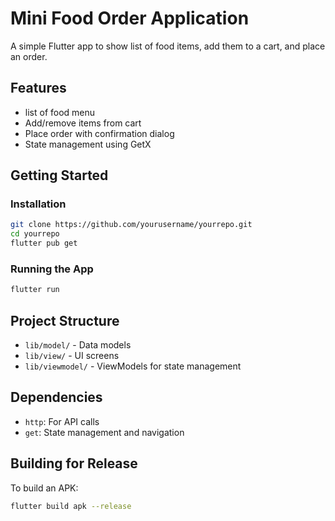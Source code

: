 # Mini Food Order Application

A simple Flutter app to show list of food items, add them to a cart, and place an order.

## Features

- list of food menu
- Add/remove items from cart
- Place order with confirmation dialog
- State management using GetX

## Getting Started

### Installation

```bash
git clone https://github.com/yourusername/yourrepo.git
cd yourrepo
flutter pub get
```

### Running the App

```bash
flutter run
```

## Project Structure

- `lib/model/` - Data models
- `lib/view/` - UI screens
- `lib/viewmodel/` - ViewModels for state management

## Dependencies

- `http`: For API calls
- `get`: State management and navigation

## Building for Release

To build an APK:
```bash
flutter build apk --release
```

